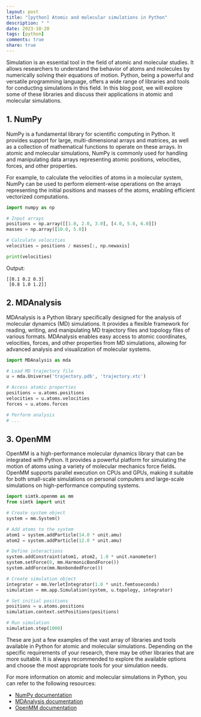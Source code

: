 ```yaml
---
layout: post
title: "[python] Atomic and molecular simulations in Python"
description: " "
date: 2023-10-20
tags: [python]
comments: true
share: true
---
```


Simulation is an essential tool in the field of atomic and molecular studies. It allows researchers to understand the behavior of atoms and molecules by numerically solving their equations of motion. Python, being a powerful and versatile programming language, offers a wide range of libraries and tools for conducting simulations in this field. In this blog post, we will explore some of these libraries and discuss their applications in atomic and molecular simulations.

## 1. NumPy

NumPy is a fundamental library for scientific computing in Python. It provides support for large, multi-dimensional arrays and matrices, as well as a collection of mathematical functions to operate on these arrays. In atomic and molecular simulations, NumPy is commonly used for handling and manipulating data arrays representing atomic positions, velocities, forces, and other properties.

For example, to calculate the velocities of atoms in a molecular system, NumPy can be used to perform element-wise operations on the arrays representing the initial positions and masses of the atoms, enabling efficient vectorized computations.

```python
import numpy as np

# Input arrays
positions = np.array([[1.0, 2.0, 3.0], [4.0, 5.0, 6.0]])
masses = np.array([10.0, 5.0])

# Calculate velocities
velocities = positions / masses[:, np.newaxis]

print(velocities)
```

Output:
```
[[0.1 0.2 0.3]
 [0.8 1.0 1.2]]
```

## 2. MDAnalysis

MDAnalysis is a Python library specifically designed for the analysis of molecular dynamics (MD) simulations. It provides a flexible framework for reading, writing, and manipulating MD trajectory files and topology files of various formats. MDAnalysis enables easy access to atomic coordinates, velocities, forces, and other properties from MD simulations, allowing for advanced analysis and visualization of molecular systems.

```python
import MDAnalysis as mda

# Load MD trajectory file
u = mda.Universe('trajectory.pdb', 'trajectory.xtc')

# Access atomic properties
positions = u.atoms.positions
velocities = u.atoms.velocities
forces = u.atoms.forces

# Perform analysis
# ...
```

## 3. OpenMM

OpenMM is a high-performance molecular dynamics library that can be integrated with Python. It provides a powerful platform for simulating the motion of atoms using a variety of molecular mechanics force fields. OpenMM supports parallel execution on CPUs and GPUs, making it suitable for both small-scale simulations on personal computers and large-scale simulations on high-performance computing systems.

```python
import simtk.openmm as mm
from simtk import unit

# Create system object
system = mm.System()

# Add atoms to the system
atom1 = system.addParticle(14.0 * unit.amu)
atom2 = system.addParticle(12.0 * unit.amu)

# Define interactions
system.addConstraint(atom1, atom2, 1.0 * unit.nanometer)
system.setForce(0, mm.HarmonicBondForce())
system.addForce(mm.NonbondedForce())

# Create simulation object
integrator = mm.VerletIntegrator(1.0 * unit.femtoseconds)
simulation = mm.app.Simulation(system, u.topology, integrator)

# Set initial positions
positions = u.atoms.positions
simulation.context.setPositions(positions)

# Run simulation
simulation.step(1000)
```

These are just a few examples of the vast array of libraries and tools available in Python for atomic and molecular simulations. Depending on the specific requirements of your research, there may be other libraries that are more suitable. It is always recommended to explore the available options and choose the most appropriate tools for your simulation needs.

For more information on atomic and molecular simulations in Python, you can refer to the following resources:

- [NumPy documentation](https://numpy.org/doc/)
- [MDAnalysis documentation](https://docs.mdanalysis.org/stable/)
- [OpenMM documentation](http://docs.openmm.org/)